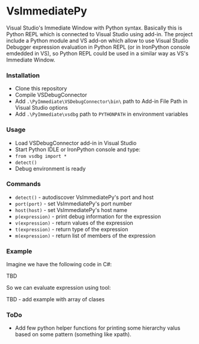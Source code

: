 VsImmediatePy
===========

Visual Studio's Immediate Window with Python syntax. Basically this is Python REPL which is connected to Visual Studio using add-in. The project include a Python module and VS add-on which allow to use Visual Studio Debugger expression evaluation in Python REPL (or in IronPython console emdedded in VS), so Python REPL could be used in a similar way as VS's Immediate Window.

### Installation
* Clone this repository
* Compile VSDebugConnector
* Add `.\PyImmediate\VSDebugConnector\bin\` path to Add-in File Path in Visual Studio options 
* Add `.\PyImmediate\vsdbg` path to `PYTHONPATH` in environment variables

### Usage
* Load VSDebugConnector add-in in Visual Studio
* Start Python IDLE or IronPython console and type:
* `from vsdbg import *`
* `detect()`
* Debug environment is ready

### Commands
* `detect()` - autodiscover VsImmediatePy's port and host
* `port(port)` - set VsImmediatePy's port number
* `host(host)` - set VsImmediatePy's host name 
* `p(expression)` - print debug information for the expression
* `v(expression)` - return values of the expression
* `t(expression)` - return type of the expression
* `m(expression)` -  return list of members of the expression

### Example

Imagine we have the following code in C#:

TBD

So we can evaluate expression using tool:

TBD - add example with array of clases

### ToDo
* Add few python helper functions for printing some hierarchy valus based on some pattern (something like xpath).
